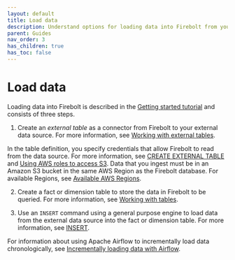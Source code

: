 ```yaml
---
layout: default
title: Load data
description: Understand options for loading data into Firebolt from your data lake.
parent: Guides
nav_order: 3
has_children: true
has_toc: false
---
```


# Load data

Loading data into Firebolt is described in the [Getting started tutorial](../getting-started.md) and consists of three steps.

1. Create an *external table* as a connector from Firebolt to your external data source. For more information, see [Working with external tables](working-with-external-tables.md).  

  In the table definition, you specify credentials that allow Firebolt to read from the data source. For more information, see [CREATE EXTERNAL TABLE](../../sql_reference/commands/data-definition/create-external-table.md) and [Using AWS roles to access S3](configuring-aws-role-to-access-amazon-s3.md). Data that you ingest must be in an Amazon S3 bucket in the same AWS Region as the Firebolt database. For available Regions, see [Available AWS Regions](../../Reference/available-regions.md).

2. Create a fact or dimension table to store the data in Firebolt to be queried. For more information, see [Working with tables](../../Overview/working-with-tables/working-with-tables.md).  

3. Use an `INSERT` command using a general purpose engine to load data from the external data source into the fact or dimension table. For more information, see [INSERT](../../sql_reference/commands/data-management/insert.md).

For information about using Apache Airflow to incrementally load data chronologically, see [Incrementally loading data with Airflow](incrementally-loading-data.md).
